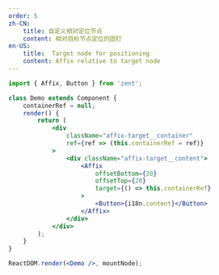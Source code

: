 ```yaml
---
order: 5
zh-CN:
	title: 自定义相对定位节点
	content: 相对目标节点定位的固钉
en-US:
	title:  Target node for positioning
	content: Affix relative to target node
---
```


```jsx
import { Affix, Button } from 'zent';

class Demo extends Component {
	containerRef = null;
	render() {
		return (
			<div
				className="affix-target__container"
				ref={ref => (this.containerRef = ref)}
			>
				<div className="affix-target__content">
					<Affix
						offsetBottom={20}
						offsetTop={20}
						target={() => this.containerRef}
					>
						<Button>{i18n.content}</Button>
					</Affix>
				</div>
			</div>
		);
	}
}

ReactDOM.render(<Demo />, mountNode);
```

<style>
    .affix-target__container{
        height: 150px;
        overflow-y: auto;
    }

    .affix-target__content {
        background: rgba(0, 0, 0, 0.1);
        padding-top: 150px;
        height: 200px;
    }
</style>
